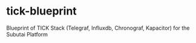 # tick-blueprint
Blueprint of TICK Stack (Telegraf, Influxdb, Chronograf, Kapacitor) for the Subutai Platform
